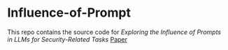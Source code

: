 # Influence-of-Prompt
This repo contains the source code for *Exploring the Influence of Prompts in LLMs for Security-Related Tasks* [Paper](https://www.ndss-symposium.org/wp-content/uploads/aiscc2024-15-paper.pdf)